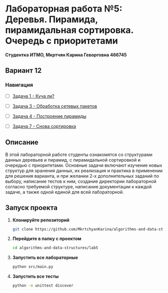 # Лабораторная работа №5: Деревья. Пирамида, пирамидальная сортировка. Очередь с приоритетами

**Студентка ИТМО,  Мкртчян Карина Геворговна  466745**  
## Вариант 12
### Навигация

- [ ] [Задача 1 - Куча ли?](https://github.com/MkrtchyanKarina/algorithms-and-data-structures/tree/master/lab5/task1)
- [ ] [Задача 3 - Обработка сетевых пакетов](https://github.com/MkrtchyanKarina/algorithms-and-data-structures/tree/master/lab5/task3)
- [ ] [Задача 4 - Построение пирамиды](https://github.com/MkrtchyanKarina/algorithms-and-data-structures/tree/master/lab5/task4)
- [ ] [Задача 7 - Снова сортировка](https://github.com/MkrtchyanKarina/algorithms-and-data-structures/tree/master/lab5/task7)


## Описание
В этой лабораторной работе студенты ознакомятся со структурами данных деревьев и пирамид, с пирамидальной сортировкой и очередью с приоритетами. 
Основные задачи включают изучение новых структур для хранения данных, их реализация и практика в применении для решения варианта, 
и при желании 2-х дополнительных заданий по выбору, написание тестов к ним, создание
директории лабораторной согласно требуемой структуре, написание документации к каждой задаче, а также одной единой для всей лабораторной. 


## Запуск проекта

1. **Клонируйте репозиторий**
   ```bash
   git clone https://github.com/MkrtchyanKarina/algorithms-and-data-structures.git
   ```
2. **Перейдите в папку с проектом**
   ```bash
   cd algorithms-and-data-structures/lab5
   ```
3. **Запустить все лабораторные**
    ```bash
   python src/main.py
   ```
4. **Запустить все тесты**
    ```bash
   python -m unittest discover
   ```